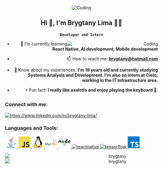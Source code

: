 
<div style="text-align: center;">
  <img src="https://drive.google.com/uc?export=view&id=1ISniy-yLTLP1VlBqQYkh-J8a1M-zVfeR" align="center" alt="Coding" width="1000">

## Hi 👋, I'm Brygtany Lima 👩‍💻
**`Developer and Intern`**

<div style="text-align: right;">
  <img src="https://i.giphy.com/media/v1.Y2lkPTc5MGI3NjExZDFmMmkydW1ta2N2ZmQwcXJsa210eWRweDljem05b3k1NDMzbTNjeCZlcD12MV9pbnRlcm5hbF9naWZfYnlfaWQmY3Q9Zw/RE5iREBNhI0Ok/giphy.gif" align="right" alt="Coding" width="300">

- 🌱 I’m currently learning **React Native, AI development, Mobile development**

- 📫 How to reach me: **brygtany@hotmail.com**

- 📄 Know about my experiences: **I'm 19 years old and currently studying Systems Analysis and Development. I'm also an intern at Cielo, working in the IT Infrastructure area.**
  
- ⚡ Fun fact: **I really like axolotls and enjoy playing the keyboard 🎹.**

<h3 align="left">Connect with me:</h3>
<p align="left">
<a href="https://linkedin.com/in/https://www.linkedin.com/in/brygtany-lima/" target="blank"><img align="center" src="https://raw.githubusercontent.com/rahuldkjain/github-profile-readme-generator/master/src/images/icons/Social/linked-in-alt.svg" alt="https://www.linkedin.com/in/brygtany-lima/" height="30" width="40" /></a>
</p>

<h3 align="left">Languages and Tools:</h3>
<p align="left"> <a href="https://www.java.com" target="_blank" rel="noreferrer"> <img src="https://raw.githubusercontent.com/devicons/devicon/master/icons/java/java-original.svg" alt="java" width="40" height="40"/> </a> <a href="https://developer.mozilla.org/en-US/docs/Web/JavaScript" target="_blank" rel="noreferrer"> <img src="https://raw.githubusercontent.com/devicons/devicon/master/icons/javascript/javascript-original.svg" alt="javascript" width="40" height="40"/> </a> <a href="https://www.linux.org/" target="_blank" rel="noreferrer"> <img src="https://raw.githubusercontent.com/devicons/devicon/master/icons/linux/linux-original.svg" alt="linux" width="40" height="40"/> </a> <a href="https://www.mysql.com/" target="_blank" rel="noreferrer"> <img src="https://raw.githubusercontent.com/devicons/devicon/master/icons/mysql/mysql-original-wordmark.svg" alt="mysql" width="40" height="40"/> </a> <a href="https://nodejs.org" target="_blank" rel="noreferrer"> <img src="https://raw.githubusercontent.com/devicons/devicon/master/icons/nodejs/nodejs-original-wordmark.svg" alt="nodejs" width="40" height="40"/> </a> <a href="https://reactnative.dev/" target="_blank" rel="noreferrer"> <img src="https://reactnative.dev/img/header_logo.svg" alt="reactnative" width="40" height="40"/> </a> <a href="https://www.tensorflow.org" target="_blank" rel="noreferrer"> <img src="https://www.vectorlogo.zone/logos/tensorflow/tensorflow-icon.svg" alt="tensorflow" width="40" height="40"/> </a> <a href="https://www.typescriptlang.org/" target="_blank" rel="noreferrer"> <img src="https://raw.githubusercontent.com/devicons/devicon/master/icons/typescript/typescript-original.svg" alt="typescript" width="40" height="40"/> </a> </p>

<p>
  <img align="left" width="400"
    src="https://github-readme-stats.vercel.app/api/top-langs?username=brygtany&show_icons=true&locale=en&layout=compact&title_color=8A2BE2&text_color=C9D1D9&bg_color=0D1117&border_color=8A2BE2" 
    alt="brygtany" 
  />
</p>

<p>&nbsp;
  <img align="left" width="400"
    src="https://github-readme-stats.vercel.app/api?username=brygtany&show_icons=true&locale=en&title_color=8A2BE2&text_color=C9D1D9&bg_color=0D1117&border_color=8A2BE2" 
    alt="brygtany" 
  />
</p>




